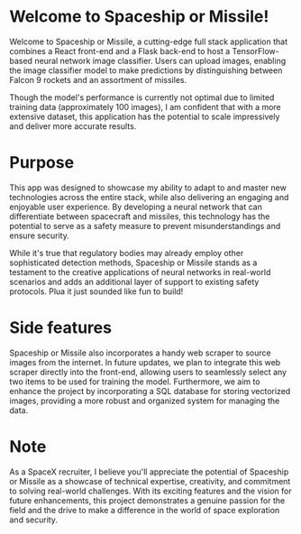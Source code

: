 # Welcome to Spaceship or Missile!
Welcome to Spaceship or Missile, a cutting-edge full stack application that combines a React front-end and a Flask back-end to host a TensorFlow-based neural network image classifier. Users can upload images, enabling the image classifier model to make predictions by distinguishing between Falcon 9 rockets and an assortment of missiles.

Though the model's performance is currently not optimal due to limited training data (approximately 100 images), I am confident that with a more extensive dataset, this application has the potential to scale impressively and deliver more accurate results.

# Purpose
This  app was designed to showcase my ability to adapt to and master new technologies across the entire stack, while also delivering an engaging and enjoyable user experience. By developing a neural network that can differentiate between spacecraft and missiles, this technology has the potential to serve as a safety measure to prevent misunderstandings and ensure security.

While it's true that regulatory bodies may already employ other sophisticated detection methods, Spaceship or Missile stands as a testament to the creative applications of neural networks in real-world scenarios and adds an additional layer of support to existing safety protocols. Plua it just sounded like fun to build!


# Side features
Spaceship or Missile also incorporates a handy web scraper to source images from the internet. In future updates, we plan to integrate this web scraper directly into the front-end, allowing users to seamlessly select any two items to be used for training the model. Furthermore, we aim to enhance the project by incorporating a SQL database for storing vectorized images, providing a more robust and organized system for managing the data.


# Note
As a SpaceX recruiter, I believe you'll appreciate the potential of Spaceship or Missile as a showcase of technical expertise, creativity, and commitment to solving real-world challenges. With its exciting features and the vision for future enhancements, this project demonstrates a genuine passion for the field and the drive to make a difference in the world of space exploration and security.

